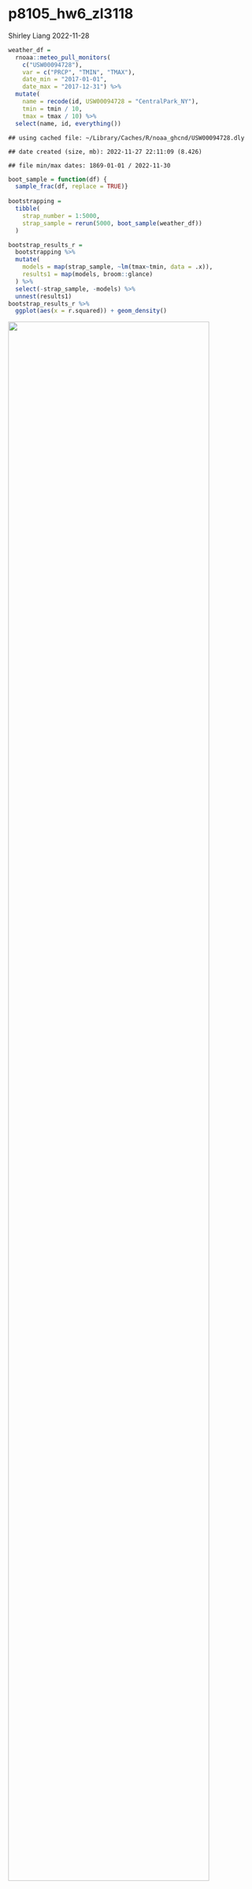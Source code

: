 p8105_hw6_zl3118
================
Shirley Liang
2022-11-28

``` r
weather_df = 
  rnoaa::meteo_pull_monitors(
    c("USW00094728"),
    var = c("PRCP", "TMIN", "TMAX"), 
    date_min = "2017-01-01",
    date_max = "2017-12-31") %>%
  mutate(
    name = recode(id, USW00094728 = "CentralPark_NY"),
    tmin = tmin / 10,
    tmax = tmax / 10) %>%
  select(name, id, everything())
```

    ## using cached file: ~/Library/Caches/R/noaa_ghcnd/USW00094728.dly

    ## date created (size, mb): 2022-11-27 22:11:09 (8.426)

    ## file min/max dates: 1869-01-01 / 2022-11-30

``` r
boot_sample = function(df) {
  sample_frac(df, replace = TRUE)}
  
bootstrapping = 
  tibble(
    strap_number = 1:5000,
    strap_sample = rerun(5000, boot_sample(weather_df))
  )

bootstrap_results_r = 
  bootstrapping %>% 
  mutate(
    models = map(strap_sample, ~lm(tmax~tmin, data = .x)), 
    results1 = map(models, broom::glance)
  ) %>%
  select(-strap_sample, -models) %>% 
  unnest(results1)
bootstrap_results_r %>% 
  ggplot(aes(x = r.squared)) + geom_density()
```

<img src="p8105_hw6_zl3118_files/figure-gfm/Probelm 1-1.png" width="90%" />

The distribution is approximately normal and slightly skew to the left.

``` r
bootstrap_results_beta = 
  bootstrapping %>% 
  mutate(
    models = map(strap_sample, ~lm(tmax ~ tmin, data = .x)),
    results2 = map(models, broom::tidy)
  ) %>% 
  select(-strap_sample, -models) %>% 
  unnest(results2)

bootstrap_results_log = 
  bootstrap_results_beta %>% 
  select(strap_number, term, estimate) %>% 
  pivot_wider(
    names_from = term, 
    values_from = estimate
  ) %>% 
  mutate(log = log(`(Intercept)`*`tmin`))
ggplot(bootstrap_results_log, aes(x = log)) + geom_density()
```

<img src="p8105_hw6_zl3118_files/figure-gfm/problem 1 cont.-1.png" width="90%" />
The distribution is also approximately normal, a little tail extending
to lower values, which indicates there might be large outliers included.

``` r
bootstrap_results_r %>% 
  summarise(
    ci_lower = quantile(r.squared, 0.025),
    ci_upper = quantile(r.squared, 0.975)
  ) %>% 
  knitr::kable()
```

|  ci_lower |  ci_upper |
|----------:|----------:|
| 0.8944982 | 0.9271938 |

``` r
bootstrap_results_log %>% 
  summarise(
    ci_lower = quantile(log, 0.025), 
    ci_upper = quantile(log, 0.975)
  ) %>% 
  knitr::kable()
```

| ci_lower | ci_upper |
|---------:|---------:|
| 1.966439 | 2.058049 |

The 95% confidence intervals are `(0.8940, 0.9274)` and
`(1.9657,2.0586)` for `r-squared` and `log(beta0*beta1)`, respectively.

``` r
homicides = read_csv("./homicide-data.csv")
```

    ## Rows: 52179 Columns: 12
    ## ── Column specification ────────────────────────────────────────────────────────
    ## Delimiter: ","
    ## chr (9): uid, victim_last, victim_first, victim_race, victim_age, victim_sex...
    ## dbl (3): reported_date, lat, lon
    ## 
    ## ℹ Use `spec()` to retrieve the full column specification for this data.
    ## ℹ Specify the column types or set `show_col_types = FALSE` to quiet this message.

``` r
homicides_clean = homicides %>% 
  janitor::clean_names() %>% 
  mutate(city_state = str_c(city, state, sep = "_")) %>% 
  filter(!city_state %in% c("Dallas_TX", "Phoenix_AZ", "Kansas City_MO", "Tulsa_AL"), 
         victim_race %in% c("Black", "White")) %>% 
  mutate(victim_age = as.numeric(victim_age),
         resolved = as.numeric(disposition == "Closed by arrest"),
         victim_race = fct_relevel(victim_race, "White"),
         victim_sex = fct_relevel(victim_sex, "Female"))

baltimore_glm = homicides_clean %>% 
  filter(city_state == "Baltimore_MD") %>% 
  glm(resolved ~ victim_age + victim_sex + victim_race, family = binomial(), data = .) %>% 
  broom::tidy()

baltimore_glm
```

    ## # A tibble: 4 × 5
    ##   term             estimate std.error statistic  p.value
    ##   <chr>               <dbl>     <dbl>     <dbl>    <dbl>
    ## 1 (Intercept)       1.15      0.237        4.87 1.14e- 6
    ## 2 victim_age       -0.00673   0.00332     -2.02 4.30e- 2
    ## 3 victim_sexMale   -0.854     0.138       -6.18 6.26e-10
    ## 4 victim_raceBlack -0.842     0.175       -4.82 1.45e- 6

``` r
baltimore_OR = baltimore_glm %>% 
  mutate(OR = exp(estimate),
         CI_lower = exp(estimate - 1.96 * std.error),
         CI_upper = exp(estimate + 1.96 * std.error))

baltimore_OR %>%
  filter(term == "victim_sexMale") %>%
  select(term, OR, CI_lower, CI_upper) %>% 
  knitr::kable(digits = 2)
```

| term           |   OR | CI_lower | CI_upper |
|:---------------|-----:|---------:|---------:|
| victim_sexMale | 0.43 |     0.32 |     0.56 |

The adjusted odds ratio for solving homicides in Baltimore comparing
male victims to female victims keeping all other variables fixed is
0.4255117 with 95% CI (0.324559, 0.5578655).

``` r
city_glm = homicides_clean %>% 
  nest(all_cities = -city_state) %>%
  mutate(models = map(.x = all_cities, ~glm(resolved ~ victim_age + victim_sex + victim_race, family = binomial(), data = .)), results = map(models, broom::tidy)) %>% 
  select(-models, -all_cities) %>% 
  unnest(cols = results) %>% 
  mutate(OR = exp(estimate), CI_lower = exp(estimate - 1.96 * std.error), CI_upper = exp(estimate + 1.96 * std.error)) %>% 
  filter(term == "victim_sexMale") %>% 
  select(city_state, OR, CI_lower, CI_upper)

city_glm %>% 
  knitr::kable(digits = 2)
```

| city_state        |   OR | CI_lower | CI_upper |
|:------------------|-----:|---------:|---------:|
| Albuquerque_NM    | 1.77 |     0.83 |     3.76 |
| Atlanta_GA        | 1.00 |     0.68 |     1.46 |
| Baltimore_MD      | 0.43 |     0.32 |     0.56 |
| Baton Rouge_LA    | 0.38 |     0.21 |     0.70 |
| Birmingham_AL     | 0.87 |     0.57 |     1.32 |
| Boston_MA         | 0.67 |     0.36 |     1.28 |
| Buffalo_NY        | 0.52 |     0.29 |     0.94 |
| Charlotte_NC      | 0.88 |     0.56 |     1.40 |
| Chicago_IL        | 0.41 |     0.34 |     0.50 |
| Cincinnati_OH     | 0.40 |     0.24 |     0.68 |
| Columbus_OH       | 0.53 |     0.38 |     0.75 |
| Denver_CO         | 0.48 |     0.24 |     0.97 |
| Detroit_MI        | 0.58 |     0.46 |     0.73 |
| Durham_NC         | 0.81 |     0.39 |     1.68 |
| Fort Worth_TX     | 0.67 |     0.40 |     1.13 |
| Fresno_CA         | 1.34 |     0.58 |     3.07 |
| Houston_TX        | 0.71 |     0.56 |     0.91 |
| Indianapolis_IN   | 0.92 |     0.68 |     1.24 |
| Jacksonville_FL   | 0.72 |     0.54 |     0.97 |
| Las Vegas_NV      | 0.84 |     0.61 |     1.15 |
| Long Beach_CA     | 0.41 |     0.16 |     1.08 |
| Los Angeles_CA    | 0.66 |     0.46 |     0.96 |
| Louisville_KY     | 0.49 |     0.30 |     0.79 |
| Memphis_TN        | 0.72 |     0.53 |     0.99 |
| Miami_FL          | 0.52 |     0.30 |     0.87 |
| Milwaukee_wI      | 0.73 |     0.50 |     1.06 |
| Minneapolis_MN    | 0.95 |     0.48 |     1.87 |
| Nashville_TN      | 1.03 |     0.68 |     1.56 |
| New Orleans_LA    | 0.58 |     0.42 |     0.81 |
| New York_NY       | 0.26 |     0.14 |     0.50 |
| Oakland_CA        | 0.56 |     0.37 |     0.87 |
| Oklahoma City_OK  | 0.97 |     0.62 |     1.52 |
| Omaha_NE          | 0.38 |     0.20 |     0.72 |
| Philadelphia_PA   | 0.50 |     0.38 |     0.65 |
| Pittsburgh_PA     | 0.43 |     0.27 |     0.70 |
| Richmond_VA       | 1.01 |     0.50 |     2.03 |
| San Antonio_TX    | 0.70 |     0.40 |     1.25 |
| Sacramento_CA     | 0.67 |     0.33 |     1.34 |
| Savannah_GA       | 0.87 |     0.42 |     1.78 |
| San Bernardino_CA | 0.50 |     0.17 |     1.46 |
| San Diego_CA      | 0.41 |     0.20 |     0.85 |
| San Francisco_CA  | 0.61 |     0.32 |     1.17 |
| St. Louis_MO      | 0.70 |     0.53 |     0.93 |
| Stockton_CA       | 1.35 |     0.62 |     2.94 |
| Tampa_FL          | 0.81 |     0.35 |     1.88 |
| Tulsa_OK          | 0.98 |     0.61 |     1.55 |
| Washington_DC     | 0.69 |     0.47 |     1.02 |

``` r
full_plot = city_glm %>% 
  mutate(city_state = fct_reorder(city_state, OR)) %>% 
  ggplot(aes(x = city_state, y = OR)) +
  geom_point() +
  ylim(0, 4) +
  geom_errorbar(aes(ymin = CI_lower, ymax = CI_upper)) + 
  theme(axis.text.x = element_text(angle = 90, vjust = 0.5, hjust = 0.5))

full_plot
```

<img src="p8105_hw6_zl3118_files/figure-gfm/plot-1.png" width="90%" />

From the plot above, we see the lowest adjusted OR is from New York and
highest is from Albuquerque. Around 90% of the cities have a adjusted OR
below 1. Those cities have odds of having a resolved homicide lower
among male victims than that of female victims, adjusting for age and
race. The cities on the right side with adjusted OR greater than one
have the reversed finding. The odds of having a resolved homicide higher
among male victims than that of female victims, adjusting for age and
race.
